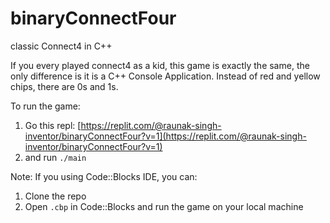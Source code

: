 # binaryConnectFour
classic Connect4 in C++

If you every played connect4 as a kid, this game is exactly the same, the only difference is it is a C++ Console Application. Instead of red and yellow chips, there are 0s and 1s.

To run the game:
1. Go this repl: [https://replit.com/@raunak-singh-inventor/binaryConnectFour?v=1](https://replit.com/@raunak-singh-inventor/binaryConnectFour?v=1)
2. and run `./main`

Note: If you using Code::Blocks IDE, you can:
1. Clone the repo
2. Open `.cbp` in Code::Blocks and run the game on your local machine
